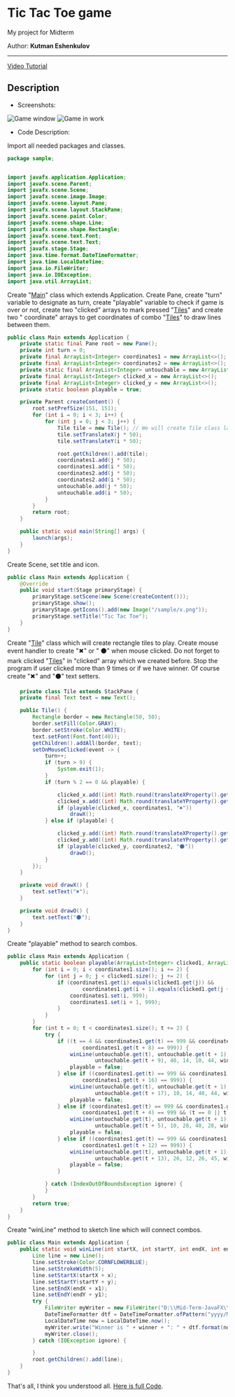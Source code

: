 # Tic Tac Toe game

My project for Midterm

Author: **Kutman Eshenkulov**

___
[Video Tutorial](https://www.youtube.com/watch?v=dQw4w9WgXcQ)

## Description

* Screenshots:

![Game window](https://user-images.githubusercontent.com/73386100/111062011-8dae3380-84d0-11eb-9ee3-af9a84fdeeb6.png)
![Game in work](https://user-images.githubusercontent.com/73386100/111061997-75d6af80-84d0-11eb-9ff5-da9a1ec0d805.png)

* Code Description:

Import all needed packages and classes.

```Java
package sample;


import javafx.application.Application;
import javafx.scene.Parent;
import javafx.scene.Scene;
import javafx.scene.image.Image;
import javafx.scene.layout.Pane;
import javafx.scene.layout.StackPane;
import javafx.scene.paint.Color;
import javafx.scene.shape.Line;
import javafx.scene.shape.Rectangle;
import javafx.scene.text.Font;
import javafx.scene.text.Text;
import javafx.stage.Stage;
import java.time.format.DateTimeFormatter;
import java.time.LocalDateTime;
import java.io.FileWriter;
import java.io.IOException;
import java.util.ArrayList;

```

Create "<ins>Main</ins>" class which extends Application. Create Pane, create "turn" variable to designate as turn,
create "playable"
variable to check if game is over or not, create two "clicked" arrays to mark pressed "<ins>Tiles</ins>" and create
two "
coordinate" arrays to get coordinates of combo "<ins>Tiles</ins>" to draw lines between them.

```Java
public class Main extends Application {
    private static final Pane root = new Pane();
    private int turn = 0;
    private final ArrayList<Integer> coordinates1 = new ArrayList<>();
    private final ArrayList<Integer> coordinates2 = new ArrayList<>();
    private static final ArrayList<Integer> untouchable = new ArrayList<>();
    private final ArrayList<Integer> clicked_x = new ArrayList<>();
    private final ArrayList<Integer> clicked_y = new ArrayList<>();
    private static boolean playable = true;

    private Parent createContent() {
        root.setPrefSize(151, 151);
        for (int i = 0; i < 3; i++) {
            for (int j = 0; j < 3; j++) {
                Tile tile = new Tile(); // We will create Tile class later.
                tile.setTranslateX(j * 50);
                tile.setTranslateY(i * 50);

                root.getChildren().add(tile);
                coordinates1.add(j * 50);
                coordinates1.add(i * 50);
                coordinates2.add(j * 50);
                coordinates2.add(i * 50);
                untouchable.add(j * 50);
                untouchable.add(i * 50);
            }
        }
        return root;
    }

    public static void main(String[] args) {
        launch(args);
    }
}
```

Create Scene, set title and icon.

```Java
public class Main extends Application {
    @Override
    public void start(Stage primaryStage) {
        primaryStage.setScene(new Scene(createContent()));
        primaryStage.show();
        primaryStage.getIcons().add(new Image("/sample/x.png"));
        primaryStage.setTitle("Tic Tac Toe");
    }
}
```

Create "<ins>Tile</ins>" class which will create rectangle tiles to play. Create mouse event handler to create "✖" or "
⚫" when mouse clicked. Do not forget to mark clicked "<ins>Tiles</ins>" in "clicked" array which we created before. Stop
the program if user clicked more than 9 times or if we have winner. Of course create "✖" and "⚫" text setters.

```Java
    private class Tile extends StackPane {
    private final Text text = new Text();

    public Tile() {
        Rectangle border = new Rectangle(50, 50);
        border.setFill(Color.GRAY);
        border.setStroke(Color.WHITE);
        text.setFont(Font.font(40));
        getChildren().addAll(border, text);
        setOnMouseClicked(event -> {
            turn++;
            if (turn > 9) {
                System.exit(1);
            }
            if (turn % 2 == 0 && playable) {

                clicked_x.add((int) Math.round(translateXProperty().getValue()));
                clicked_x.add((int) Math.round(translateYProperty().getValue()));
                if (playable(clicked_x, coordinates1, "✖"))
                    drawX();
            } else if (playable) {

                clicked_y.add((int) Math.round(translateXProperty().getValue()));
                clicked_y.add((int) Math.round(translateYProperty().getValue()));
                if (playable(clicked_y, coordinates2, "⚫"))
                    drawO();
            }
        });
    }

    private void drawX() {
        text.setText("✖");
    }

    private void drawO() {
        text.setText("⚫");
    }
}   
```

Create "playable" method to search combos.

```Java
public class Main extends Application {
    public static boolean playable(ArrayList<Integer> clicked1, ArrayList<Integer> coordinates1, String winner) {
        for (int i = 0; i < coordinates1.size(); i += 2) {
            for (int j = 0; j < clicked1.size(); j += 2) {
                if (coordinates1.get(i).equals(clicked1.get(j)) &&
                        coordinates1.get(i + 1).equals(clicked1.get(j + 1))) {
                    coordinates1.set(i, 999);
                    coordinates1.set(i + 1, 999);
                }
            }
        }
        for (int t = 0; t < coordinates1.size(); t += 2) {
            try {
                if ((t == 4 && coordinates1.get(t) == 999 && coordinates1.get(t + 4) == 999 &&
                        coordinates1.get(t + 8) == 999)) {
                    winLine(untouchable.get(t), untouchable.get(t + 1), untouchable.get(t + 8),
                            untouchable.get(t + 9), 40, 14, 10, 44, winner);
                    playable = false;
                } else if ((coordinates1.get(t) == 999 && coordinates1.get(t + 8) == 999 &&
                        coordinates1.get(t + 16) == 999)) {
                    winLine(untouchable.get(t), untouchable.get(t + 1), untouchable.get(t + 16),
                            untouchable.get(t + 17), 10, 14, 40, 44, winner);
                    playable = false;
                } else if (coordinates1.get(t) == 999 && coordinates1.get(t + 2) == 999 &&
                        coordinates1.get(t + 4) == 999 && (t == 0 || t == 6 || t == 12)) {
                    winLine(untouchable.get(t), untouchable.get(t + 1), untouchable.get(t + 4),
                            untouchable.get(t + 5), 10, 28, 40, 28, winner);
                    playable = false;
                } else if ((coordinates1.get(t) == 999 && coordinates1.get(t + 6) == 999 &&
                        coordinates1.get(t + 12) == 999)) {
                    winLine(untouchable.get(t), untouchable.get(t + 1), untouchable.get(t + 12),
                            untouchable.get(t + 13), 26, 12, 26, 45, winner);
                    playable = false;
                }

            } catch (IndexOutOfBoundsException ignore) {
            }
        }
        return true;
    }
}

```

Create "winLine" method to sketch line which will connect combos.

```Java
public class Main extends Application {
    public static void winLine(int startX, int startY, int endX, int endY, int x, int y, int x1, int y1, String winner) {
        Line line = new Line();
        line.setStroke(Color.CORNFLOWERBLUE);
        line.setStrokeWidth(5);
        line.setStartX(startX + x);
        line.setStartY(startY + y);
        line.setEndX(endX + x1);
        line.setEndY(endY + y1);
        try {
            FileWriter myWriter = new FileWriter("D:\\Mid-Term-JavaFX\\Winner List.txt", true);
            DateTimeFormatter dtf = DateTimeFormatter.ofPattern("yyyy/MM/dd HH:mm:ss");
            LocalDateTime now = LocalDateTime.now();
            myWriter.write("Winner is " + winner + ": " + dtf.format(now) + "\n");
            myWriter.close();
        } catch (IOException ignore) {

        }
        root.getChildren().add(line);
    }
}
```

That's all, I think you understood
all. [Here is full Code](https://github.com/Kutman7/Mid-Term-JavaFX/blob/main/sample/Main.java).
